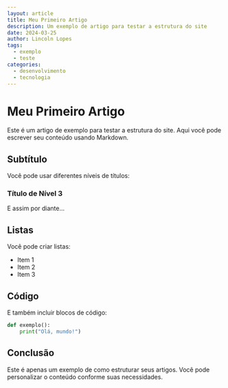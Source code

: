 ```yaml
---
layout: article
title: Meu Primeiro Artigo
description: Um exemplo de artigo para testar a estrutura do site
date: 2024-03-25
author: Lincoln Lopes
tags: 
  - exemplo
  - teste
categories:
  - desenvolvimento
  - tecnologia
---
```

# Meu Primeiro Artigo

Este é um artigo de exemplo para testar a estrutura do site. Aqui você pode escrever seu conteúdo usando Markdown.

## Subtítulo

Você pode usar diferentes níveis de títulos:

### Título de Nível 3

E assim por diante...

## Listas

Você pode criar listas:

* Item 1
* Item 2
* Item 3

## Código

E também incluir blocos de código:

```python
def exemplo():
    print("Olá, mundo!")
```

## Conclusão

Este é apenas um exemplo de como estruturar seus artigos. Você pode personalizar o conteúdo conforme suas necessidades. 
